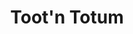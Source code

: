 ---
title: "Toot'n Totum"
url: /amarillo/tootn-totum-south-washington-street-2/
shop: Lebensmittel
---